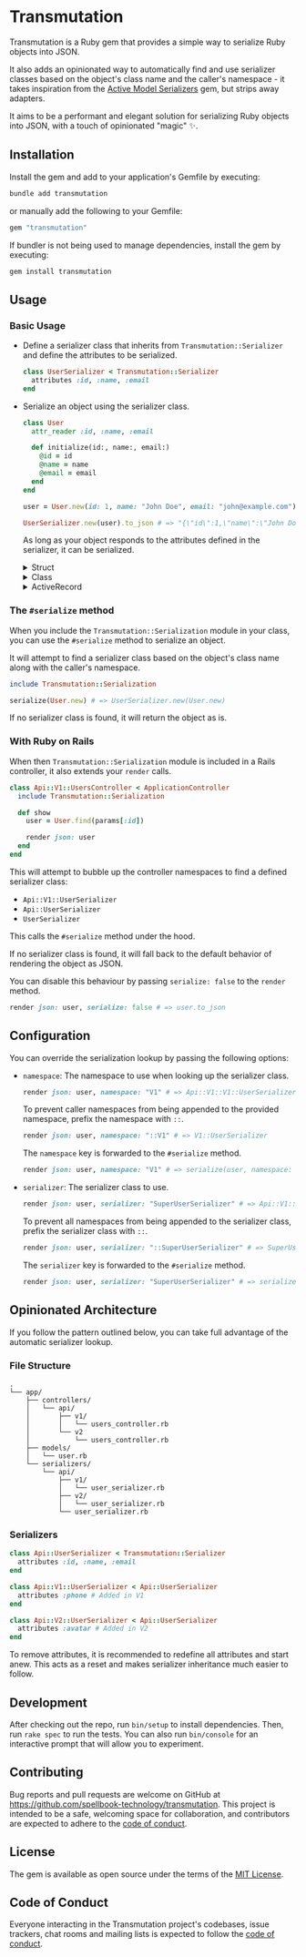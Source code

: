 # Transmutation

Transmutation is a Ruby gem that provides a simple way to serialize Ruby objects into JSON.

It also adds an opinionated way to automatically find and use serializer classes based on the object's class name and the caller's namespace - it takes inspiration from the [Active Model Serializers](https://github.com/rails-api/active_model_serializers) gem, but strips away adapters.

It aims to be a performant and elegant solution for serializing Ruby objects into JSON, with a touch of opinionated "magic" :sparkles:.

## Installation

Install the gem and add to your application's Gemfile by executing:

```bash
bundle add transmutation
```

or manually add the following to your Gemfile:

```ruby
gem "transmutation"
```

If bundler is not being used to manage dependencies, install the gem by executing:

```bash
gem install transmutation
```

## Usage

### Basic Usage

- Define a serializer class that inherits from `Transmutation::Serializer` and define the attributes to be serialized.

  ```ruby
  class UserSerializer < Transmutation::Serializer
    attributes :id, :name, :email
  end
  ```

- Serialize an object using the serializer class.

  ```ruby
  class User
    attr_reader :id, :name, :email

    def initialize(id:, name:, email:)
      @id = id
      @name = name
      @email = email
    end
  end

  user = User.new(id: 1, name: "John Doe", email: "john@example.com")

  UserSerializer.new(user).to_json # => "{\"id\":1,\"name\":\"John Doe\",\"email\":\"john@example.com\"}"
  ```

  As long as your object responds to the attributes defined in the serializer, it can be serialized.

  <details>
    <summary>Struct</summary>

    ```ruby
    User = Struct.new(:id, :name, :email)
    ```
  </details>

  <details>
    <summary>Class</summary>

    ```ruby
    class User
      attr_reader :id, :name, :email

      def initialize(id:, name:, email:)
        @id = id
        @name = name
        @email = email
      end
    end
    ```
  </details>

  <details>
    <summary>ActiveRecord</summary>

    ```ruby
    # == Schema Information
    #
    # Table name: users
    #
    #  id    :bigint
    #  name  :string
    #  email :string
    class User < ApplicationRecord
    end
    ```
  </details>

### The `#serialize` method

When you include the `Transmutation::Serialization` module in your class, you can use the `#serialize` method to serialize an object.

It will attempt to find a serializer class based on the object's class name along with the caller's namespace.

```ruby
include Transmutation::Serialization

serialize(User.new) # => UserSerializer.new(User.new)
```

If no serializer class is found, it will return the object as is.

### With Ruby on Rails

When then `Transmutation::Serialization` module is included in a Rails controller, it also extends your `render` calls.

```ruby
class Api::V1::UsersController < ApplicationController
  include Transmutation::Serialization

  def show
    user = User.find(params[:id])

    render json: user
  end
end
```

This will attempt to bubble up the controller namespaces to find a defined serializer class:

- `Api::V1::UserSerializer`
- `Api::UserSerializer`
- `UserSerializer`

This calls the `#serialize` method under the hood.

If no serializer class is found, it will fall back to the default behavior of rendering the object as JSON.

You can disable this behaviour by passing `serialize: false` to the `render` method.

```ruby
render json: user, serialize: false # => user.to_json
```

## Configuration

You can override the serialization lookup by passing the following options:

- `namespace`: The namespace to use when looking up the serializer class.

  ```ruby
  render json: user, namespace: "V1" # => Api::V1::V1::UserSerializer
  ```

  To prevent caller namespaces from being appended to the provided namespace, prefix the namespace with `::`.

  ```ruby
  render json: user, namespace: "::V1" # => V1::UserSerializer
  ```

  The `namespace` key is forwarded to the `#serialize` method.

  ```ruby
  render json: user, namespace: "V1" # => serialize(user, namespace: "V1")
  ```

- `serializer`: The serializer class to use.

  ```ruby
  render json: user, serializer: "SuperUserSerializer" # => Api::V1::SuperUserSerializer
  ```

  To prevent all namespaces from being appended to the serializer class, prefix the serializer class with `::`.

  ```ruby
  render json: user, serializer: "::SuperUserSerializer" # => SuperUserSerializer
  ```

  The `serializer` key is forwarded to the `#serialize` method.

  ```ruby
  render json: user, serializer: "SuperUserSerializer" # => serialize(user, serializer: "SuperUserSerializer")
  ```

## Opinionated Architecture

If you follow the pattern outlined below, you can take full advantage of the automatic serializer lookup.

### File Structure

```
.
└── app/
    ├── controllers/
    │   └── api/
    │       ├── v1/
    │       │   └── users_controller.rb
    │       └── v2
    │           └── users_controller.rb
    ├── models/
    │   └── user.rb
    └── serializers/
        └── api/
            ├── v1/
            │   └── user_serializer.rb
            ├── v2/
            │   └── user_serializer.rb
            └── user_serializer.rb
```

### Serializers

```ruby
class Api::UserSerializer < Transmutation::Serializer
  attributes :id, :name, :email
end

class Api::V1::UserSerializer < Api::UserSerializer
  attributes :phone # Added in V1
end

class Api::V2::UserSerializer < Api::UserSerializer
  attributes :avatar # Added in V2
end
```

To remove attributes, it is recommended to redefine all attributes and start anew. This acts as a reset and makes serializer inheritance much easier to follow.

## Development

After checking out the repo, run `bin/setup` to install dependencies. Then, run `rake spec` to run the tests. You can also run `bin/console` for an interactive prompt that will allow you to experiment.

## Contributing

Bug reports and pull requests are welcome on GitHub at https://github.com/spellbook-technology/transmutation. This project is intended to be a safe, welcoming space for collaboration, and contributors are expected to adhere to the [code of conduct](https://github.com/spellbook-technology/transmutation/blob/main/CODE_OF_CONDUCT.md).

## License

The gem is available as open source under the terms of the [MIT License](https://opensource.org/licenses/MIT).

## Code of Conduct

Everyone interacting in the Transmutation project's codebases, issue trackers, chat rooms and mailing lists is expected to follow the [code of conduct](https://github.com/spellbook-technology/transmutation/blob/main/CODE_OF_CONDUCT.md).
